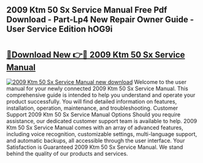 ## 2009 Ktm 50 Sx Service Manual Free Pdf Download - Part-Lp4 New Repair Owner Guide - User Service Edition hOG9i

# <h2><a href="http://bc61689.oget.top/?id=2009+Ktm+50+Sx+Service+Manual">🔗Download New 👉🔴 2009 Ktm 50 Sx Service Manual</a></h2>

[![2009 Ktm 50 Sx Service Manual new download](https://i.imgur.com/5g1atiW.png)](http://bc61689.oget.top/?id=2009+Ktm+50+Sx+Service+Manual)
Welcome to the user manual for your newly connected 2009 Ktm 50 Sx Service Manual. This comprehensive guide is intended to help you understand and operate your product successfully. You will find detailed information on features, installation, operation, maintenance, and troubleshooting. Customer Support 2009 Ktm 50 Sx Service Manual Options Should you require assistance, our dedicated customer support team is available to help. 2009 Ktm 50 Sx Service Manual comes with an array of advanced features, including voice recognition, customizable settings, multi-language support, and automatic backups, all accessible through the user interface. Your Satisfaction is Guaranteed 2009 Ktm 50 Sx Service Manual. We stand behind the quality of our products and services.
